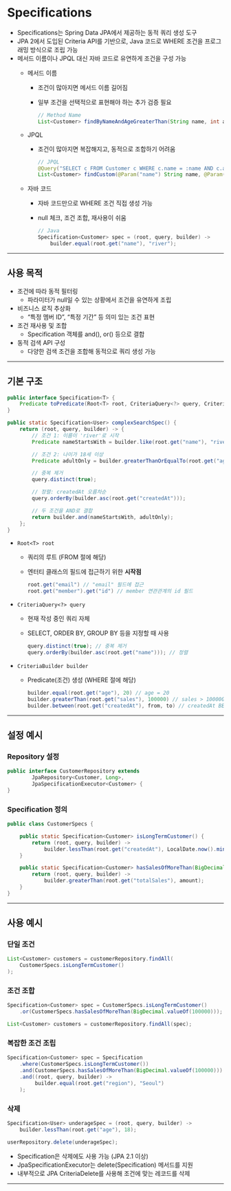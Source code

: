 # Specifications

- Specifications는 Spring Data JPA에서 제공하는 동적 쿼리 생성 도구
- JPA 2에서 도입된 Criteria API를 기반으로, Java 코드로 WHERE 조건을 프로그래밍 방식으로 조립 가능
- 메서드 이름이나 JPQL 대신 자바 코드로 유연하게 조건을 구성 가능
    - 메서드 이름
        - 조건이 많아지면 메서드 이름 길어짐
        - 일부 조건을 선택적으로 표현해야 하는 추가 검증 필요
            
            ```java
            // Method Name
            List<Customer> findByNameAndAgeGreaterThan(String name, int age);
            ```
            
    - JPQL
        - 조건이 많아지면 복잡해지고, 동적으로 조합하기 어려움
            
            ```java
            // JPQL
            @Query("SELECT c FROM Customer c WHERE c.name = :name AND c.age > :age")
            List<Customer> findCustom(@Param("name") String name, @Param("age") int age);
            ```
            
    - 자바 코드
        - 자바 코드만으로 WHERE 조건 직접 생성 가능
        - null 체크, 조건 조합, 재사용이 쉬움
            
            ```java
            // Java
            Specification<Customer> spec = (root, query, builder) -> 
                builder.equal(root.get("name"), "river");
            ```
            

---

## 사용 목적

- 조건에 따라 동적 필터링
    - 파라미터가 null일 수 있는 상황에서 조건을 유연하게 조립
- 비즈니스 로직 추상화
    - “특정 멤버 ID”, “특정 기간” 등 의미 있는 조건 표현
- 조건 재사용 및 조합
    - Specification 객체를 and(), or() 등으로 결합
- 동적 검색 API 구성
    - 다양한 검색 조건을 조합해 동적으로 쿼리 생성 가능

---

## 기본 구조

```java
public interface Specification<T> {
    Predicate toPredicate(Root<T> root, CriteriaQuery<?> query, CriteriaBuilder builder);
}
```

```java
public static Specification<User> complexSearchSpec() {
    return (root, query, builder) -> {
        // 조건 1: 이름이 'river'로 시작
        Predicate nameStartsWith = builder.like(root.get("name"), "river%");

        // 조건 2: 나이가 18세 이상
        Predicate adultOnly = builder.greaterThanOrEqualTo(root.get("age"), 18);

        // 중복 제거
        query.distinct(true);

        // 정렬: createdAt 오름차순
        query.orderBy(builder.asc(root.get("createdAt")));

        // 두 조건을 AND로 결합
        return builder.and(nameStartsWith, adultOnly);
    };
}
```

- `Root<T> root`
    - 쿼리의 루트 (FROM 절에 해당)
    - 엔터티 클래스의 필드에 접근하기 위한 **시작점**
        
        ```java
        root.get("email") // "email" 필드에 접근
        root.get("member").get("id") // member 연관관계의 id 필드
        ```
        
- `CriteriaQuery<?> query`
    - 현재 작성 중인 쿼리 자체
    - SELECT, ORDER BY, GROUP BY 등을 지정할 때 사용
        
        ```java
        query.distinct(true); // 중복 제거
        query.orderBy(builder.asc(root.get("name"))); // 정렬
        ```
        
- `CriteriaBuilder builder`
    - Predicate(조건) 생성 (WHERE 절에 해당)
        
        ```java
        builder.equal(root.get("age"), 20) // age = 20
        builder.greaterThan(root.get("sales"), 100000) // sales > 100000
        builder.between(root.get("createdAt"), from, to) // createdAt BETWEEN from AND to
        ```
        

---

## **설정 예시**

### **Repository 설정**

```java
public interface CustomerRepository extends
        JpaRepository<Customer, Long>,
        JpaSpecificationExecutor<Customer> {
}
```

### **Specification 정의**

```java
public class CustomerSpecs {

    public static Specification<Customer> isLongTermCustomer() {
        return (root, query, builder) ->
            builder.lessThan(root.get("createdAt"), LocalDate.now().minusYears(3));
    }

    public static Specification<Customer> hasSalesOfMoreThan(BigDecimal amount) {
        return (root, query, builder) ->
            builder.greaterThan(root.get("totalSales"), amount);
    }
}
```

---

## **사용 예시**

### **단일 조건**

```java
List<Customer> customers = customerRepository.findAll(
    CustomerSpecs.isLongTermCustomer()
);
```

### **조건 조합**

```java
Specification<Customer> spec = CustomerSpecs.isLongTermCustomer()
    .or(CustomerSpecs.hasSalesOfMoreThan(BigDecimal.valueOf(100000)));

List<Customer> customers = customerRepository.findAll(spec);
```

### **복잡한 조건 조립**

```java
Specification<Customer> spec = Specification
    .where(CustomerSpecs.isLongTermCustomer())
    .and(CustomerSpecs.hasSalesOfMoreThan(BigDecimal.valueOf(100000)))
    .and((root, query, builder) ->
         builder.equal(root.get("region"), "Seoul")
    );
```

### **삭제**

```java
Specification<User> underageSpec = (root, query, builder) ->
    builder.lessThan(root.get("age"), 18);

userRepository.delete(underageSpec);
```

- Specification은 삭제에도 사용 가능 (JPA 2.1 이상)
- JpaSpecificationExecutor는 delete(Specification) 메서드를 지원
- 내부적으로 JPA CriteriaDelete를 사용해 조건에 맞는 레코드를 삭제

---
